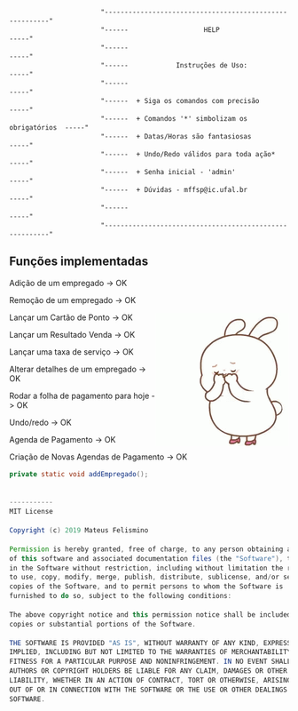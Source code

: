                            "--------------------------------------------------------"
                           "------                   HELP                      -----"
                           "------                                             -----"
                           "------            Instruções de Uso:               -----"
                           "------                                             -----"
                           "------  + Siga os comandos com precisão            -----"
                           "------  + Comandos '*' simbolizam os obrigatórios  -----"  
                           "------  + Datas/Horas são fantasiosas              -----"
                           "------  + Undo/Redo válidos para toda ação*        -----"
                           "------  + Senha inicial - 'admin'                  -----"
                           "------  + Dúvidas - mffsp@ic.ufal.br               -----"
                           "------                                             -----"
                           "--------------------------------------------------------"
      
      


## Funções implementadas

Adição de um empregado -> OK

Remoção de um empregado -> OK

<img src="source/giphy.gif" align= "right">

Lançar um Cartão de Ponto -> OK

Lançar um Resultado Venda -> OK

Lançar uma taxa de serviço -> OK

Alterar detalhes de um empregado -> OK

Rodar a folha de pagamento para hoje -> OK

Undo/redo -> OK

Agenda de Pagamento -> OK

Criação de Novas Agendas de Pagamento -> OK

```java
private static void addEmpregado();


-----------
MIT License

Copyright (c) 2019 Mateus Felismino

Permission is hereby granted, free of charge, to any person obtaining a copy
of this software and associated documentation files (the "Software"), to deal
in the Software without restriction, including without limitation the rights
to use, copy, modify, merge, publish, distribute, sublicense, and/or sell
copies of the Software, and to permit persons to whom the Software is
furnished to do so, subject to the following conditions:

The above copyright notice and this permission notice shall be included in all
copies or substantial portions of the Software.

THE SOFTWARE IS PROVIDED "AS IS", WITHOUT WARRANTY OF ANY KIND, EXPRESS OR
IMPLIED, INCLUDING BUT NOT LIMITED TO THE WARRANTIES OF MERCHANTABILITY,
FITNESS FOR A PARTICULAR PURPOSE AND NONINFRINGEMENT. IN NO EVENT SHALL THE
AUTHORS OR COPYRIGHT HOLDERS BE LIABLE FOR ANY CLAIM, DAMAGES OR OTHER
LIABILITY, WHETHER IN AN ACTION OF CONTRACT, TORT OR OTHERWISE, ARISING FROM,
OUT OF OR IN CONNECTION WITH THE SOFTWARE OR THE USE OR OTHER DEALINGS IN THE
SOFTWARE.
